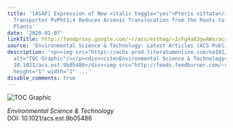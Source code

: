 ```yaml
---
title: '[ASAP] Expression of New <italic toggle="yes">Pteris vittata</italic> Phosphate
  Transporter PvPht1;4 Reduces Arsenic Translocation from the Roots to Shoots in Tobacco
  Plants'
date: '2020-01-07'
linkTitle: http://feedproxy.google.com/~r/acs/esthag/~3/Fg4a83gwAWs/acs.est.9b05486
source: 'Environmental Science & Technology: Latest Articles (ACS Publications)'
description: '<p><img src="https://achs-prod.literatumonline.com/na101/home/literatum/publisher/achs/journals/content/esthag/0/esthag.ahead-of-print/acs.est.9b05486/20200107/images/medium/es9b05486_0005.gif"
  alt="TOC Graphic"/></p><div><cite>Environmental Science & Technology</cite></div><div>DOI:
  10.1021/acs.est.9b05486</div><img src="http://feeds.feedburner.com/~r/acs/esthag/~4/Fg4a83gwAWs"
  height="1" width="1" ...'
disable_comments: true
---
```

<p><img src="https://achs-prod.literatumonline.com/na101/home/literatum/publisher/achs/journals/content/esthag/0/esthag.ahead-of-print/acs.est.9b05486/20200107/images/medium/es9b05486_0005.gif" alt="TOC Graphic"/></p><div><cite>Environmental Science & Technology</cite></div><div>DOI: 10.1021/acs.est.9b05486</div><img src="http://feeds.feedburner.com/~r/acs/esthag/~4/Fg4a83gwAWs" height="1" width="1" ...